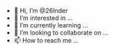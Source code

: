 - 👋 Hi, I’m @26Inder
- 👀 I’m interested in ...
- 🌱 I’m currently learning ...
- 💞️ I’m looking to collaborate on ...
- 📫 How to reach me ...

<!---
26Inder/26Inder is a ✨ special ✨ repository because its `README.md` (this file) appears on your GitHub profile.
You can click the Preview link to take a look at your changes.
--->
